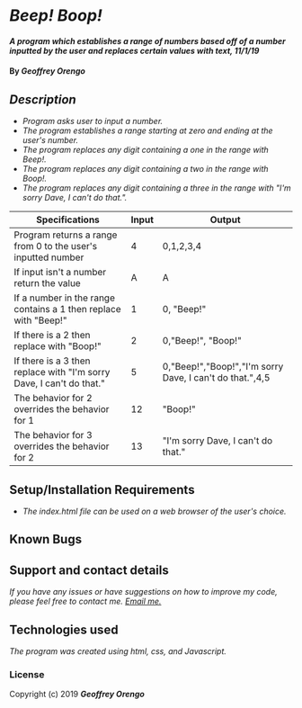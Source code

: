 # _Beep! Boop!_

#### _A program which establishes a range of numbers based off of a number inputted by the user and replaces certain values with text, 11/1/19_

#### By _**Geoffrey Orengo**_

## _Description_

* _Program asks user to input a number._
* _The program establishes a range starting at zero and ending at the user's number._
* _The program replaces any digit containing a one in the range with Beep!._
* _The program replaces any digit containing a two in the range with Boop!._
* _The program replaces any digit containing a three in the range with "I'm sorry Dave, I can't do that."._

| Specifications                                                       | Input | Output                                                   |
|----------------------------------------------------------------------|-------|----------------------------------------------------------|
|     Program returns a range from 0 to the user's inputted number     | 4     | 0,1,2,3,4                                                |
| If input  isn't a number return the value                            | A     | A                                                        |
| If a number in the range contains a 1 then replace with "Beep!"      | 1     | 0, "Beep!"                                               |
| If there is a 2 then replace with "Boop!"                            | 2     | 0,"Beep!", "Boop!"                                       |
| If there is a 3 then replace with "I'm sorry Dave, I can't do that." | 5     | 0,"Beep!","Boop!","I'm sorry Dave, I can't do that.",4,5 |
| The behavior for 2 overrides the behavior for 1                      | 12    | "Boop!"                                                  |
| The behavior for 3 overrides the behavior for 2                      | 13    | "I'm sorry Dave, I can't do that."                       |

## Setup/Installation Requirements

* _The index.html file can be used on a web browser of the user's choice._

## Known Bugs

## Support and contact details

_If you have any issues or have suggestions on how to improve my code, please feel free to contact me. [Email me.](mailto:geoff.orengo@yahoo.com)_

## Technologies used

 _The program was created using html, css, and Javascript._

### License

Copyright (c) 2019 **_Geoffrey Orengo_**
